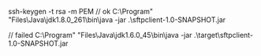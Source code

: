 
  ssh-keygen -t rsa -m PEM 
 // ok
 C:\Program" "Files\Java\jdk1.8.0_261\bin\java -jar  .\sftpclient-1.0-SNAPSHOT.jar
 
 
 // failed
  C:\Program" "Files\Java\jdk1.6.0_45\bin\java -jar  .\target\sftpclient-1.0-SNAPSHOT.jar